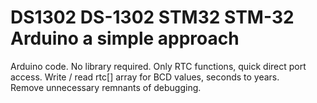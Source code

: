 # DS1302 DS-1302 STM32 STM-32 Arduino a simple approach
Arduino code. No library required. Only RTC functions, quick direct port access. 
Write  / read rtc[] array for BCD values, seconds to years.   
Remove unnecessary remnants of debugging.
